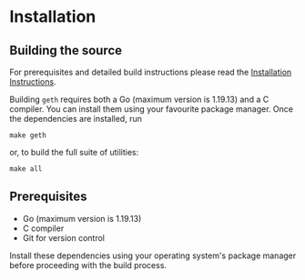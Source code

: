 # Installation

## Building the source

For prerequisites and detailed build instructions please read the [Installation Instructions](https://geth.ethereum.org/docs/install-and-build/installing-geth).

Building `geth` requires both a Go (maximum version is 1.19.13) and a C compiler. You can install them using your favourite package manager. Once the dependencies are installed, run

```shell
make geth
```

or, to build the full suite of utilities:

```shell
make all
```

## Prerequisites

- Go (maximum version is 1.19.13)
- C compiler
- Git for version control

Install these dependencies using your operating system's package manager before proceeding with the build process.